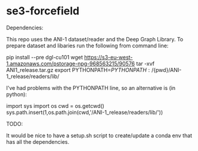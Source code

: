 # se3-forcefield

Dependencies:

This repo uses the ANI-1 dataset/reader and the Deep Graph Library. To prepare dataset and libaries run the following from command line:

pip install --pre dgl-cu101
wget https://s3-eu-west-1.amazonaws.com/pstorage-npg-968563215/90576
tar -xvf ANI1_release.tar.gz
export PYTHONPATH=${PYTHONPATH}:/${pwd}/ANI-1_release/readers/lib/

I've had problems with the PYTHONPATH line, so an alternative is (in python):

import sys
import os
cwd = os.getcwd()
sys.path.insert(1,os.path.join(cwd,'/ANI-1_release/readers/lib/'))


TODO:

It would be nice to have a setup.sh script to create/update a conda env that has all the dependencies.
